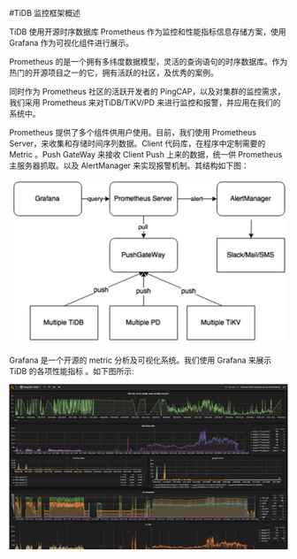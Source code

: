 #TiDB 监控框架概述

TiDB 使用开源时序数据库 Prometheus 作为监控和性能指标信息存储方案，使用 Grafana 作为可视化组件进行展示。

Prometheus 的是一个拥有多纬度数据模型，灵活的查询语句的时序数据库。作为热门的开源项目之一的它，拥有活跃的社区，及优秀的案例。

同时作为 Prometheus 社区的活跃开发者的 PingCAP，以及对集群的监控需求，我们采用 Prometheus 来对TiDB/TiKV/PD 来进行监控和报警，并应用在我们的系统中。

Prometheus 提供了多个组件供用户使用。目前，我们使用 Prometheus Server，来收集和存储时间序列数据。Client 代码库，在程序中定制需要的 Metric 。Push GateWay 来接收 Client Push 上来的数据，统一供 Prometheus 主服务器抓取。以及 AlertManager 来实现报警机制。其结构如下图：

<img src="./prometheus-in-TiDB.png" width="500">

Grafana 是一个开源的 metric 分析及可视化系统。我们使用 Grafana 来展示 TiDB 的各项性能指标 。如下图所示:

![screenshot](./grafana-screenshot.png)

